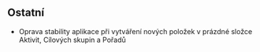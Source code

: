 ﻿---
categories: [kiwi]
layout: kiwi
---
 
## Ostatní
<ul>
<li>Oprava stability aplikace při vytváření nových položek v prázdné složce Aktivit, Cílových skupin a Pořadů</li>
</ul>
